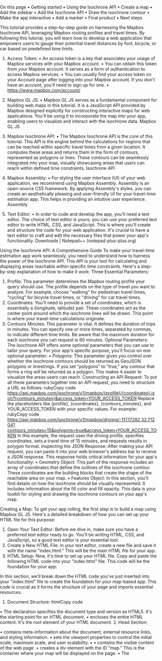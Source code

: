 On this page
•	Getting started
•	Using the Isochrone API
•	Create a map
•	Add the sidebar
•	Add the Isochrone API
•	Draw the isochrone contour
•	Make the app interactive
•	Add a marker
•	Final product
•	Next steps

This tutorial provides a step-by-step guide on harnessing the Mapbox Isochrone API, leveraging Mapbox routing profiles and travel times. By following this tutorial, you will learn how to develop a web application that empowers users to gauge their potential travel distances by foot, bicycle, or car based on predefined time limits.

1.	Access Token:
•	An access token is a key that associates your usage of Mapbox services with your Mapbox account.
•	You can obtain this token from your Mapbox account. It serves as a form of authentication to access Mapbox services.
•	You can usually find your access token on your Account page after logging into your Mapbox account. If you don't have an account, you'll need to sign up for one.
•	https://www.mapbox.com/account/

2. Mapbox GL JS:
•	Mapbox GL JS serves as a fundamental component for building web maps in this tutorial. It is a JavaScript API provided by Mapbox designed explicitly for constructing interactive maps for web applications. You'll be using it to incorporate the map into your app, enabling users to visualize and interact with the isochrone data. Mapbox GL JS
3. Mapbox Isochrone API:
•	The Mapbox Isochrone API is the core of this tutorial. This API is the engine behind the calculations for regions that can be reached within specific travel times from a given location. It computes these areas and returns them in the form of contours, represented as polygons or lines. These contours can be seamlessly integrated into your map, visually showcasing areas that users can reach within defined time constraints. Isochrone API
4. Mapbox Assembly:
•	For styling the user interface (UI) of your web application, we recommend using Mapbox Assembly. Assembly is an open-source CSS framework. By applying Assembly's styles, you can create an aesthetically pleasing and user-friendly UI for your travel-time estimation app. This helps in providing an intuitive user experience. Assembly 
5. Text Editor:
•	In order to code and develop the app, you'll need a text editor. The choice of text editor is yours; you can use your preferred text editor to write HTML, CSS, and JavaScript. This is where you'll create and structure the code for your web application. It's crucial to have a text editor to craft and edit the necessary files that power your app's functionality. Downloads | Notepad++ (notepad-plus-plus.org)

Using the Isochrone API: A Comprehensive Guide
To make your travel-time estimation app work seamlessly, you need to understand how to harness the power of the Isochrone API. This API is your tool for calculating and displaying areas reachable within specific time constraints. Here's a step-by-step explanation of how to make it work:
Three Essential Parameters:
1.	Profile: This parameter determines the Mapbox routing profile your query should use. The profile depends on the type of travel you want to analyze. For example, choose "walking" for pedestrian travel times, "cycling" for bicycle travel times, or "driving" for car travel times.
2.	Coordinates: You'll need to provide a set of coordinates, which is essentially a {longitude, latitude} pair. These coordinates act as the center point around which the isochrone lines will be drawn. This point is where your travel-time calculations originate.
3.	Contours Minutes: This parameter is vital. It defines the duration of trips in minutes. You can specify one or more times, separated by commas, to indicate different time limits. Be aware that the maximum duration for each isochrone you can request is 60 minutes.
Optional Parameters:
The Isochrone API offers some optional parameters that you can use to tailor your query. For your app's specific purpose, you'll focus on one optional parameter:
•	Polygons: This parameter gives you control over whether the isochrone contours should be returned as GeoJSON polygons or linestrings. If you set "polygons" to "true," any contour that forms a ring will be returned as a polygon. This makes it easier to visualize the areas users can reach.
Constructing an API Request:
To put all these parameters together into an API request, you need to structure a URL as follows:
rubyCopy code
https://api.mapbox.com/isochrone/v1/mapbox/{profile}/{coordinates}.json?{contours_minutes}&access_token=YOUR_ACCESS_TOKEN 
Replace the placeholders like {profile}, {coordinates}, {contours_minutes}, and YOUR_ACCESS_TOKEN with your specific values. For example:
rubyCopy code
https://api.mapbox.com/isochrone/v1/mapbox/driving/-117.17282,32.71204?contours_minutes=15&polygons=true&access_token=YOUR_ACCESS_TOKEN 
In this example, the request uses the driving profile, specifies coordinates, sets a travel time of 15 minutes, and requests results in polygon format.
Inspecting the JSON Response:
After making your API request, you can paste it into your web browser's address bar to receive a JSON response. This response holds critical information for your app's functionality:
•	Geometry Object: This part of the response includes an array of coordinates that define the outlines of the isochrone contour. These coordinates are the building blocks that create the shape of the reachable area on your map.
•	Features Object: In this section, you'll find details on how the isochrone should be visually represented. It includes information about the fill color and fill opacity. This data is your toolkit for styling and drawing the isochrone contours on your app's map.


	
Creating a Map:
To get your app rolling, the first step is to build a map using Mapbox GL JS. Here's a detailed breakdown of how you can set up your HTML file for this purpose:
1. Open Your Text Editor:
Before we dive in, make sure you have a preferred text editor ready to go. You'll be writing HTML, CSS, and JavaScript, so a good text editor is your essential tool.
2. Create a New HTML File:
In your text editor, create a new file and save it with the name "index.html." This will be the main HTML file for your app.
3. HTML Setup:
Now, it's time to set up your HTML file. Copy and paste the following HTML code into your "index.html" file. This code will be the foundation for your app:



In this section, we'll break down the HTML code you've just inserted into your "index.html" file to create the foundation for your map-based app. This code is crucial as it forms the structure of your page and imports essential resources.
1. Document Structure:
htmlCopy code
<!DOCTYPE html> <html> 
•	The <!DOCTYPE html> declaration specifies the document type and version as HTML5. It's the starting point for an HTML document.
•	<html> encloses the entire HTML content. It's the root element of your HTML document.
2. Head Section:
<head> <meta name='viewport' content='initial-scale=1,maximum-scale=1,user-scalable=no' /> <script src='https://api.tiles.mapbox.com/mapbox-gl-js/v2.6.1/mapbox-gl.js'></script> <link href='https://api.tiles.mapbox.com/mapbox-gl-js/v2.6.1/mapbox-gl.css' rel='stylesheet' /> <style> body { margin: 0; padding: 0; } #map { position: absolute; top: 0; bottom: 0; width: 100%; } </style> </head> 
•	<head> contains meta-information about the document, external resource links, and styling information.
•	<meta name='viewport' content='initial-scale=1,maximum-scale=1,user-scalable=no' /> sets the viewport properties to control the initial scale, maximum scale, and user scalability.
•	<script> and <link> tags import the Mapbox GL JS resources. The JavaScript file (mapbox-gl.js) and CSS file (mapbox-gl.css) are essential for Mapbox functionality and map style.
•	The <style> section includes CSS rules that style the webpage. In this case, it sets the body's margin and padding to zero, ensuring the map spans the entire screen. The #map selector defines the styling for the map container, making it absolute-positioned, covering the full vertical height, and having 100% width.
3. Body Section:
html
<body> <div id='map'></div> <script> mapboxgl.accessToken = 'YOUR_ACCESS_TOKEN'; var map = new mapboxgl.Map({ container: 'map', style: 'mapbox://styles/mapbox/streets-v11', center: [-74.50, 40], zoom: 9 }); </script> </body> 
•	<body> contains the visible content of the web page.
•	<div id='map'></div> creates a div element with the ID "map." This is the container where your map will be displayed on the page.
•	The <script> tag includes JavaScript code. First, it sets your Mapbox access token by assigning it to mapboxgl.accessToken. Replace 'YOUR_ACCESS_TOKEN' with your actual access token.
•	Inside the JavaScript code block, mapboxgl.Map creates your map. It specifies that the map should be displayed in the 'map' container, uses the 'mapbox://styles/mapbox/streets-v11' style, centers the map at coordinates [-74.50, 40], and sets an initial zoom level of 9.
4. Viewing the Rendered Map: Save your changes in the text editor, and then open the HTML file in your web browser. You will see a rendered map, centered on the Mapbox headquarters in Washington D.C.
This HTML structure and setup are the foundation for building your map-based web app using Mapbox GL JS. It's the starting point for adding more functionality and customizing your map to suit your needs.

 

This Code Creates an Interactive Sidebar - Detailed Explanation
The code provided creates an interactive sidebar that allows users to select their preferred mode of transportation (walking, cycling, or driving) and the amount of time they want to spend (10, 20, or 30 minutes). Here's a breakdown of the steps:
1. HTML Structure: Inside your HTML file, a <div> element is used to create a sidebar with toggle buttons.
htmlCopy code
<div class="absolute fl my24 mx24 py24 px24 bg-gray-faint round"> <h2>Select Your Options</h2> <form> <!-- Options for selecting transportation profile --> <label for="transportation">Select Transportation:</label> <select id="transportation" name="transportation"> <option value="driving">Driving</option> <option value="cycling">Cycling</option> <option value="walking">Walking</option> </select> <!-- Options for selecting the duration (in minutes) --> <label for="duration">Select Duration (minutes):</label> <input type="number" id="duration" name="duration" min="1" max="60"> <!-- Button to trigger isochrone calculation --> <button type="button" id="calculate">Calculate Isochrone</button> </form> </div> 
2. Assembly CSS Classes: The Assembly CSS framework is used to style the sidebar and its elements. Here's how the applied classes affect the sidebar's appearance:
•	absolute: Positions the sidebar absolutely within its parent container.
•	fl: Floats the sidebar to the left within the parent container.
•	my24: Adds a margin of 24 pixels on the vertical axis (top and bottom).
•	mx24: Adds a margin of 24 pixels on the horizontal axis (left and right).
•	py24: Adds padding of 24 pixels on the vertical axis (top and bottom).
•	px24: Adds padding of 24 pixels on the horizontal axis (left and right).
•	bg-gray-faint: Sets the background color of the sidebar to a light gray shade.
•	round: Adds a border radius to round the corners of the sidebar.
3. Sidebar Content: Within the sidebar, the following elements are included:
•	<h2>Select Your Options</h2>: A heading that provides context for the user.
•	A <form> element containing the following interactive components:
•	A dropdown menu (<select>) for selecting the desired mode of transportation (walking, cycling, or driving).
•	An input field (<input>) for entering the duration (in minutes) that the user wants to spend. The min and max attributes ensure the input is limited to values between 1 and 60.
•	A button (<button>) with the text "Calculate Isochrone" that users will click to initiate the isochrone calculation.
4. Styling Considerations: The use of Assembly classes streamlines the styling process. However, if you prefer, you can apply custom CSS or use an alternative CSS framework to achieve the desired visual appearance.
5. Interactive Functionality: Although the sidebar looks good, at this point, clicking the buttons does not trigger any actions. In the next step, you will add a call to the Isochrone API, allowing you to connect the user interface to create an interactive app. This means that when users make selections in the sidebar, the app will respond by calculating and displaying isochrone maps based on their choices.
6. Save and Preview: Be sure to save your work, and when you refresh the web page, the sidebar will display on the left side. Users will be able to interact with the sidebar to customize their isochrone queries.
You are now prepared to make your web app interactive by linking these UI elements to the Isochrone API.
 




Integrating the Isochrone API - Step by Step Explanation
To integrate the Isochrone API into your web app and enable it to calculate isochrone maps based on user selections, you'll create a JavaScript function named getIso. This function will construct the API request URL and use the fetch method to make a call to the Isochrone API. Here's a detailed breakdown of this process:
1. Create the getIso Function:
javascriptCopy code
// Define the getIso function function getIso() { // Construct the Isochrone API URL const profile = document.getElementById("transportation").value; // Get the selected transportation profile (driving, cycling, walking). const duration = document.getElementById("duration").value; // Get the selected duration (in minutes). const coordinates = map.getCenter().wrap(); // Get the map's current center coordinates. // Build the Isochrone API request URL const apiUrl = `https://api.mapbox.com/isochrone/v1/mapbox/${profile}/${coordinates.lng},${coordinates.lat}?contours_minutes=${duration}&polygons=true&access_token=${mapboxgl.accessToken}`; // Make the API request using the fetch method fetch(apiUrl) .then((response) => response.json()) // Convert the response to JSON format .then((data) => { // Process the JSON response data (You will add code here to handle the response) }) .catch((error) => { // Handle any errors that occur during the fetch console.error('Error:', error); }); } 
2. Function Explanation:
•	getIso Function: This function is defined to handle the Isochrone API request. It extracts user selections (transportation profile and duration) and the map's current center coordinates.
•	Request Parameters:
•	profile: It retrieves the selected transportation profile (driving, cycling, walking) from the HTML dropdown menu.
•	duration: It gets the selected duration (in minutes) entered by the user.
•	coordinates: It fetches the map's current center coordinates (longitude and latitude).
•	API Request URL: The apiUrl variable is constructed by combining these parameters into a valid Isochrone API request URL. It includes:
•	The selected transportation profile (profile)
•	The map's center coordinates (coordinates)
•	The selected duration (duration)
•	The polygons=true parameter to specify the response format as GeoJSON polygons
•	Your Mapbox access token for authentication
•	Making the API Request: The fetch method is used to send a GET request to the constructed API URL.
•	Handling the Response: You will add code within the .then() block to process the JSON response data from the Isochrone API. This code will include actions to draw and style the isochrone contours on the map based on the response.
•	Error Handling: The .catch() block is included to handle and log any errors that may occur during the fetch operation.
3. Connecting UI to the getIso Function: To make this function execute when users click the "Calculate Isochrone" button, you will link this function to the button click event. This will be demonstrated in the following steps of your tutorial.


ackground:
In the previous step, you successfully sent a request to the Isochrone API and printed the response to the console. Now, you're moving on to the crucial task of displaying this isochrone contour on the map. To do this, you will set up a source and a layer in Mapbox GL JS, which is a common approach to add custom data to a Mapbox map.
Step-by-Step Explanation:
1.	Removing getIso(); Call: First, you remove the getIso(); call from the bottom of your JavaScript. This is the previous function responsible for fetching the isochrone data from the API and logging it to the console. Since you're replacing this step with code to display the contour on the map, this call is no longer needed.
2.	Set Up a New Source: You need to define a source that will provide the isochrone data to Mapbox GL JS. The source acts as a data feed for the map. Here's the code to set up a new source:
javascriptCopy code
map.addSource('isochrone', { type: 'geojson', data: { type: 'Feature', properties: {}, geometry: { type: 'Polygon', coordinates: [/* Add your coordinates here */] } } }); 
•	In the code, map.addSource('isochrone', ...) creates a new source named 'isochrone' in your map.
•	The type: 'geojson' specifies that the source will provide GeoJSON data, which is a common format for geographic data.
•	The data property defines the actual data to be displayed on the map. It specifies the type, properties, and geometry of the GeoJSON feature.
3.	Set Up a New Layer: Next, you'll create a layer that defines how the isochrone data should be visually represented on the map. Here's the code:
javascriptCopy code
map.addLayer({ id: 'isochrone-layer', type: 'fill', source: 'isochrone', layout: {}, paint: { 'fill-color': '#007cbf', 'fill-opacity': 0.5 } }); 
•	In this code, map.addLayer(...) is used to create a new layer named 'isochrone-layer' that is linked to the 'isochrone' source.
•	The type: 'fill' specifies that this layer should be a filled polygon.
•	The paint property sets the visual appearance of the isochrone contour. It defines the fill color ('fill-color') and opacity ('fill-opacity') of the polygon.
Finishing Up:
Once you've replaced the getIso(); call with these new source and layer definitions, your map will be ready to display the isochrone contour based on the provided data. This contour will be styled with the specified fill color and opacity, making it visible and interactive for users.
Background:
In the previous steps, you set up a source and a layer for displaying the isochrone contour on the map. Now, you're connecting the data fetched from the Isochrone API to the map source. This means that the isochrone contour will be drawn on the map based on the data you receive from the API.
Step-by-Step Explanation:
1.	Replace console.log(data): In your getIso function, you have a console.log(data) statement. This statement was previously used to view the API response data in the browser's console. Since you've successfully fetched the isochrone data, you're now going to use this data to draw the contour on the map.
2.	Set the 'iso' Source's Data: The code map.getSource('iso').setData(data); is used to set the data for the source named 'iso.' This source is the one you created in a previous step to provide the isochrone data to the map.
•	map.getSource('iso') refers to the source you've defined for the isochrone data.
•	.setData(data) is a method to update the data for this source. In this case, you're setting it to the data returned by the API query.
What This Code Does:
By replacing the console.log(data) statement with this code, you're instructing Mapbox GL JS to update the 'iso' source with the isochrone data you receive from the API. As a result, the isochrone contour will be drawn on the map according to the specified parameters, such as the cycling routing profile and a trip duration of 10 minutes.
Testing:
After saving your changes and refreshing the page in your browser, you should see the isochrone contour displayed on the map. The contour will represent the area that can be reached within 10 minutes by cycling based on your hardcoded parameters.
 
Background:
In the earlier steps, you set up the map, created a sidebar with buttons for users to select transportation profiles and time durations, integrated the Isochrone API to fetch data for isochrone contours, and added code to draw the initial contours on the map. Now, you're adding further functionality to allow dynamic changes based on user interactions.
Step-by-Step Explanation:
1.	Selecting HTML Element:
javascriptCopy code
const params = document.getElementById('params'); 
•	This line selects the HTML form element with the ID "params." The form contains the buttons that users click to change the routing profile or trip duration.
2.	Event Listener:
javascriptCopy code
params.addEventListener('change', (event) => { ... }); 
•	An event listener is added to the "params" form. The event to listen for is the "change" event, which occurs when a user interacts with the form's input elements (buttons).
3.	Event Handling Function:
•	Inside the event listener function, there's logic to respond when a user changes either the profile (e.g., walking, cycling, driving) or the duration (e.g., 10 minutes, 20 minutes, 30 minutes). The function is triggered when the user interacts with the buttons.
•	if (event.target.name === 'profile') { ... }: This checks if the user changed the profile (transportation mode) by clicking one of the buttons. If so, it updates the profile variable with the selected profile value.
•	else if (event.target.name === 'duration') { ... }: This checks if the user changed the trip duration by clicking one of the buttons. If so, it updates the minutes variable with the selected duration value.
4.	Fetching Updated Data:
•	After updating the profile or minutes variable, the getIso() function is called. This function sends a new fetch request to the Isochrone API with the updated parameters.
5.	Result of Interaction:
•	When a user clicks on different combinations of routing profiles and trip durations, the event listener reacts by updating the profile and minutes variables. Then, it makes a new API query using the updated values. The API response is used to redraw the isochrone contours on the map.
What This Code Does:
This code enables your web app to respond to user interactions. When a user clicks on a button to change the routing profile or trip duration, the event listener updates the relevant variable and triggers a new API query to fetch updated isochrone data. As a result, the map displays isochrone contours based on the user's selections.
Testing:
After adding this code and saving your changes, you should be able to interact with the buttons on the sidebar. Click on different combinations of routing profiles and trip durations, and observe how the isochrone contours change on the map in real-time. This step enhances the interactivity of your web app.
 
Step-by-Step Explanation:
1.	Creating a Marker:
javascriptCopy code
const marker = new mapboxgl.Marker({ color: '#314ccd' }); 
•	This code initializes a new Mapbox GL JS marker. The color property sets the color of the marker. In this case, it's set to a shade of blue (#314ccd).
2.	Defining Coordinate Object:
javascriptCopy code
const lngLat = { lon: lon, lat: lat }; 
•	Here, you create a JavaScript object called lngLat to store the coordinates (longitude and latitude) where you want to place the marker. These coordinates should match the location around which you generated the isochrone.
3.	Adding Marker to Map:
•	To add the marker to the map, you need to place it on the map when it loads. This is done within the map.on('load') function.
javascriptCopy code
// Initialize the marker at the query coordinates marker.setLngLat(lngLat).addTo(map); 
•	The setLngLat() method is used to specify the coordinates where you want the marker to appear. In this case, you use the lngLat object created earlier. The addTo(map) method attaches the marker to the map, making it visible.
What This Code Does:
This code adds a marker to the map at the specified coordinates. The marker is a blue dot that stands out against the map background. By placing the marker at the query coordinates, you provide a clear reference point, allowing users to identify the central location of the isochrone contour.
Testing:
After adding this code, save your changes and refresh the page. When you reload the web app, you will see a blue marker on the map at the specified coordinates (in this case, the Mapbox office in Washington D.C.). The marker makes the center of the isochrone contour more distinct and visually enhances your web app.

# home
